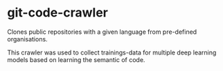 # git-code-crawler

Clones public repositories with a given language from pre-defined organisations.

This crawler was used to collect trainings-data for multiple deep learning models based on learning the semantic of code.
